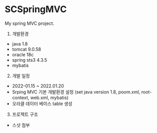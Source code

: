 # SCSpringMVC
My spring MVC project.
1. 개발환경
- java 1.8
- tomcat 9.0.58
- oracle 18c
- spring sts3 4.3.5
- mybatis

2. 개발 일정
- 2022-01.15 ~ 2022.01.20
- Srping MVC 기본 개발환경 설정 (set java version 1.8, poom.xml, root-context, web.xml, mybatis)
- 오라클 데이터 베이스 table 생성

3. 프로젝트 구조
- 스샷 첨부
